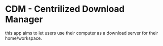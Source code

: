 <h1>CDM - Centrilized Download Manager</h1>
this app aims to let users use their computer as a download server for their home/workspace.
